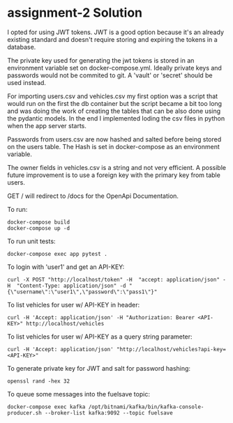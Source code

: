 # assignment-2 Solution

I opted for using JWT tokens. JWT is a good option because it's an already existing standard and doesn't require storing and expiring the tokens in a database.

The private key used for generating the jwt tokens is stored in an environment variable set on docker-compose.yml. Ideally private keys and passwords would not be commited to git. A 'vault' or 'secret' should be used instead.

For importing users.csv and vehicles.csv my first option was a script that would run on the first the db container but the script became a bit too long and was doing the work of creating the tables that can be also done using the pydantic models. In the end I implemented loding the csv files in python when the app server starts.

Passwords from users.csv are now hashed and salted before being stored on the users table. The Hash is set in docker-compose as an environment variable.

The owner fields in vehicles.csv is a string and not very efficient. A possible future improvement is to use a foreign key with the primary key from table users.


GET / will redirect to /docs for the OpenApi Documentation.


To run:
```shell
docker-compose build
docker-compose up -d
```

To run unit tests:
```shell
docker-compose exec app pytest .
```

To login with 'user1' and get an API-KEY:
```shell
curl -X POST "http://localhost/token" -H  "accept: application/json" -H  "Content-Type: application/json" -d "{\"username\":\"user1\",\"password\":\"pass1\"}"
```

To list vehicles for user w/ API-KEY in header:
```shell
curl -H 'Accept: application/json' -H "Authorization: Bearer <API-KEY>" http://localhost/vehicles
```

To list vehicles for user w/ API-KEY as a query string parameter:
```shell
curl -H 'Accept: application/json' "http://localhost/vehicles?api-key=<API-KEY>"
```


To generate private key for JWT and salt for password hashing:
```shell
openssl rand -hex 32
```

To queue some messages into the fuelsave topic:
```shell
docker-compose exec kafka /opt/bitnami/kafka/bin/kafka-console-producer.sh --broker-list kafka:9092 --topic fuelsave
```

